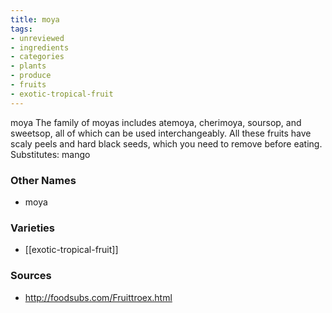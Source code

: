 ```yaml
---
title: moya
tags:
- unreviewed
- ingredients
- categories
- plants
- produce
- fruits
- exotic-tropical-fruit
---
```

moya The family of moyas includes atemoya, cherimoya, soursop, and sweetsop, all of which can be used interchangeably. All these fruits have scaly peels and hard black seeds, which you need to remove before eating. Substitutes: mango

### Other Names

* moya

### Varieties

* [[exotic-tropical-fruit]]

### Sources
* http://foodsubs.com/Fruittroex.html
